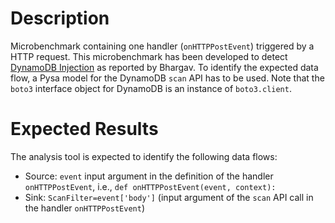 # Description
Microbenchmark containing one handler (`onHTTPPostEvent`) triggered by a HTTP request. This microbenchmark has been developed to detect [DynamoDB Injection](https://medium.com/appsecengineer/dynamodb-injection-1db99c2454ac) as reported by Bhargav. To identify the expected data flow, a Pysa model for the DynamoDB `scan` API has to be used. Note that the `boto3` interface object for DynamoDB is an instance of `boto3.client`.

# Expected Results
The analysis tool is expected to identify the following data flows:

* Source: `event` input argument in the definition of the handler `onHTTPPostEvent`, i.e., `def onHTTPPostEvent(event, context):`
* Sink: `ScanFilter=event['body']` (input argument of the `scan` API call in the handler `onHTTPPostEvent`)

